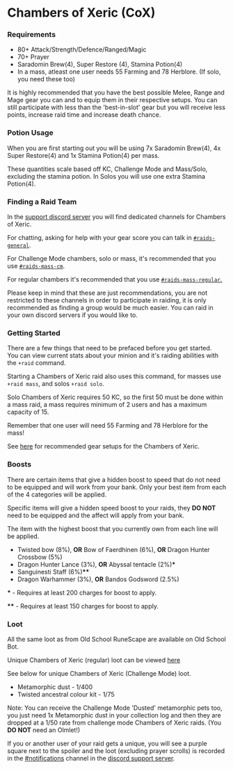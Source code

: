 # Chambers of Xeric (CoX)

### Requirements

* 80+ Attack/Strength/Defence/Ranged/Magic
* 70+ Prayer
* Saradomin Brew(4), Super Restore (4), Stamina Potion(4)
* In a mass, atleast one user needs 55 Farming and 78 Herblore. (If solo, you need these too)

It is highly recommended that you have the best possible Melee, Range and Mage gear you can and to equip them in their respective setups.  You can still participate with less than the 'best-in-slot' gear but you will receive less points, increase raid time and increase death chance.

### Potion Usage

When you are first starting out you will be using 7x Saradomin Brew(4), 4x Super Restore(4) and 1x Stamina Potion(4) per mass.

These quantities scale based off KC, Challenge Mode and Mass/Solo, excluding the stamina potion. In Solos you will use one extra Stamina Potion(4).

### Finding a Raid Team

In the [support discord server](htp://invite.oldschool.gg) you will find dedicated channels for Chambers of Xeric.

For chatting, asking for help with your gear score you can talk in [`#raids-general`](https://discord.com/channels/342983479501389826/835879359805653002).

For Challenge Mode chambers, solo or mass, it's recommended that you use [`#raids-mass-cm`](https://discord.com/channels/342983479501389826/835879528513142794).

For regular chambers it's recommended that you use [`#raids-mass-regular`.](https://discord.com/channels/342983479501389826/835879317418278963)

Please keep in mind that these are just recommendations, you are not restricted to these channels in order to participate in raiding, it is only recommended as finding a group would be much easier.  You can raid in your own discord servers if you would like to.

### Getting Started

There are a few things that need to be prefaced before you get started.\
You can view current stats about your minion and it's raiding abilities with the `+raid` command.&#x20;

Starting a Chambers of Xeric raid also uses this command, for masses use `+raid mass`, and solos `+raid solo`.

Solo Chambers of Xeric requires 50 KC, so the first 50 must be done within a mass raid, a mass requires minimum of 2 users and has a maximum capacity of 15.

Remember that one user will need 55 Farming and 78 Herblore for the mass!

See [here](cox-gear-setups.md) for recommended gear setups for the Chambers of Xeric.

### Boosts

There are certain items that give a hidden boost to speed that do not need to be equipped and will work from your bank. Only your best item from each of the 4 categories will be applied.

Specific items will give a hidden speed boost to your raids, they **DO NOT** need to be equipped and the affect will apply from your bank.

The item with the highest boost that you currently own from each line will be applied.

* Twisted bow (8%), **OR** Bow of Faerdhinen (6%), **OR** Dragon Hunter Crossbow (5%)
* Dragon Hunter Lance (3%), **OR** Abyssal tentacle (2%)**\***
* Sanguinesti Staff (6%)**\*\***
* Dragon Warhammer (3%), **OR** Bandos Godsword (2.5%)

**\*** - Requires at least 200 charges for boost to apply.

**\*\*** - Requires at least 150 charges for boost to apply.

### Loot

All the same loot as from Old School RuneScape are available on Old School Bot.&#x20;

Unique Chambers of Xeric (regular) loot can be viewed [here](https://oldschool.runescape.wiki/w/Chambers\_of\_Xeric#Unique\_drop\_table)

See below for unique Chambers of Xeric (Challenge Mode) loot.

* Metamorphic dust - 1/400
* Twisted ancestral colour kit - 1/75

Note: You can receive the Challenge Mode 'Dusted' metamorphic pets too, you just need 1x Metamorphic dust in your collection log and then they are dropped at a 1/50 rate from challenge mode Chambers of Xeric raids. (You **DO NOT** need an Olmlet!)

If you or another user of your raid gets a unique, you will see a purple square next to the spoiler and the loot (excluding prayer scrolls) is recorded in the [#notifications](https://discord.com/channels/342983479501389826/469523207691436042) channel in the [discord support server](http://invite.oldschool.gg).

